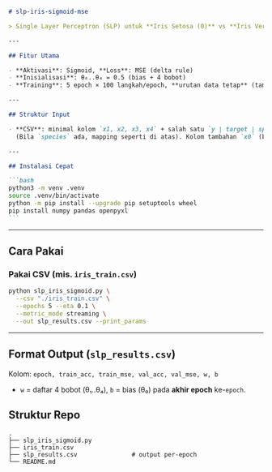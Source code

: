 ````markdown
# slp-iris-sigmoid-mse

> Single Layer Perceptron (SLP) untuk **Iris Setosa (0)** vs **Iris Versicolor (1)** dengan **Sigmoid + MSE (delta rule)** — mereplikasi metode di Google Sheet **5 epoch, 100 langkah/epoch, urutan tetap**.

---

## Fitur Utama

- **Aktivasi**: Sigmoid, **Loss**: MSE (delta rule)
- **Inisialisasi**: θ₀..θ₄ = 0.5 (bias + 4 bobot)
- **Training**: 5 epoch × 100 langkah/epoch, **urutan data tetap** (tanpa shuffle)

---

## Struktur Input

- **CSV**: minimal kolom `x1, x2, x3, x4` + salah satu `y | target | species`  
  (Bila `species` ada, mapping seperti di atas). Kolom tambahan `x0` (bias) **diabaikan**.

---

## Instalasi Cepat

```bash
python3 -m venv .venv
source .venv/bin/activate
python -m pip install --upgrade pip setuptools wheel
pip install numpy pandas openpyxl
```
````

---

## Cara Pakai

### Pakai CSV (mis. `iris_train.csv`)

```bash
python slp_iris_sigmoid.py \
  --csv "./iris_train.csv" \
  --epochs 5 --eta 0.1 \
  --metric_mode streaming \
  --out slp_results.csv --print_params
```

---

## Format Output (`slp_results.csv`)

Kolom: `epoch, train_acc, train_mse, val_acc, val_mse, w, b`

- `w` = daftar 4 bobot (θ₁..θ₄), `b` = bias (θ₀) pada **akhir epoch** ke-`epoch`.

## Struktur Repo

```
.
├── slp_iris_sigmoid.py
├── iris_train.csv                
├── slp_results.csv               # output per-epoch
└── README.md
```
